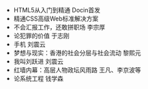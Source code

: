 - HTML5从入门到精通 Docin首发
- 精通CSS高级Web标准解决方案
- 不会汇报工作，还敢拼职场 李宗厚
- 论犯罪的价值 于志刚
- 手机 刘震云
- 梦想与现实：香港的社会分层与社会流动 黎熙元
- 我叫刘跃进 刘震云
- 红墙内幕：高层人物政坛风雨路 王凡、李京波等
- 论系统工程 钱学森
